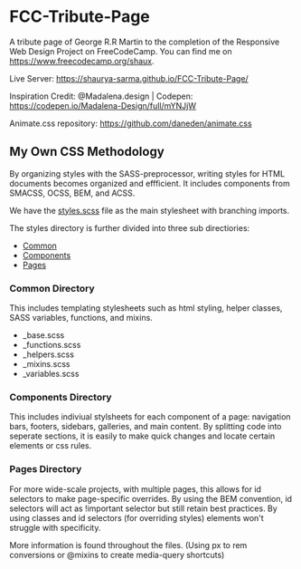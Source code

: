 # FCC-Tribute-Page


A tribute page of George R.R Martin to the completion of the Responsive Web Design Project on FreeCodeCamp. You can find me on https://www.freecodecamp.org/shaux.

Live Server: https://shaurya-sarma.github.io/FCC-Tribute-Page/

Inspiration Credit: @Madalena.design | Codepen: https://codepen.io/Madalena-Design/full/mYNJjW

Animate.css repository: https://github.com/daneden/animate.css

## My Own CSS Methodology
By organizing styles with the SASS-preprocessor, writing styles for HTML documents becomes organized and effficient. It includes components from SMACSS, OCSS, BEM, and ACSS.

We have the [styles.scss](https://github.com/Shaurya-Sarma/FCC-Tribute-Page/blob/master/styles/styles.scss) file as the main stylesheet with branching imports. 

The styles directory is further divided into three sub directiories:
* [Common](github.com/Shaurya-Sarma/FCC-Tribute-Page/blob/master/styles/common)
* [Components](https://github.com/Shaurya-Sarma/FCC-Tribute-Page/tree/master/styles/components)
* [Pages](https://github.com/Shaurya-Sarma/FCC-Tribute-Page/tree/master/styles/pages)

### Common Directory
This includes templating stylesheets such as html styling, helper classes, SASS variables, functions, and mixins. 
* _base.scss
* _functions.scss
* _helpers.scss
* _mixins.scss
* _variables.scss

### Components Directory 
This includes indiviual stylsheets for each component of a page: navigation bars, footers, sidebars, galleries, and main content.
By splitting code into seperate sections, it is easily to make quick changes and locate certain elements or css rules.

### Pages Directory
For more wide-scale projects, with multiple pages, this allows for id selectors to make page-specific overrides. By using the BEM convention, id selectors will act as !important selector but still retain best practices. By using classes and id selectors (for overriding styles) elements won't struggle with specificity.

More information is found throughout the files. (Using px to rem conversions or @mixins to create media-query shortcuts)


